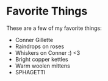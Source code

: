 # Favorite Things

These are a few of my favorite things:

- Conner Gillette
- Raindrops on roses
- Whiskers on Conner :) <3 
- Bright copper kettles
- Warm woolen mittens
- SPHAGETTI
